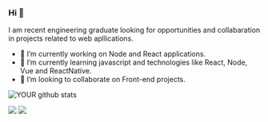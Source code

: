 
### Hi 👋
I am recent engineering graduate looking for opportunities and collabaration in projects related to web apllications.
- 🔭 I’m currently working on Node and React applications.
- 🌱 I’m currently learning javascript and technologies like React, Node, Vue and ReactNative.
- 🤝 I’m looking to collaborate on Front-end projects. 

![YOUR github stats](https://github-readme-stats.vercel.app/api?username=felipeat07)

[<img src="https://img.shields.io/badge/linkedin-%230077B5.svg?&style=for-the-badge&logo=linkedin&logoColor=white" />](https://www.linkedin.com/felipeat07)
<a href = "mailto:felipeat07@gmail.com"><img src="https://img.shields.io/badge/-Gmail-%23333?style=for-the-badge&logo=gmail&logoColor=white" target="_blank"></a>
